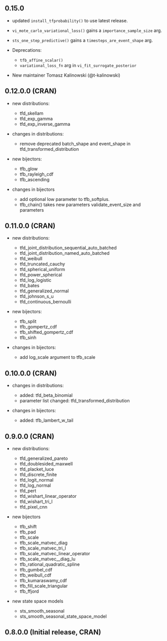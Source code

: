 ## 0.15.0

- updated `install_tfprobability()` to use latest release.
- `vi_mote_carlo_variational_loss()` gains a `importance_sample_size` arg.
- `sts_one_step_predictive()` gains a `timesteps_are_event_shape` arg.

- Deprecations:
  - `tfb_affine_scalar()`
  - `variational_loss_fn` arg in `vi_fit_surrogate_posterior`

- New maintainer Tomasz Kalinowski (@t-kalinowski)


## 0.12.0.0 (CRAN)

- new distributions:
  - tfd_skellam
  - tfd_exp_gamma
  - tfd_exp_inverse_gamma

- changes in distributions:
  - remove deprecated batch_shape and event_shape in tfd_transformed_distribution

- new bijectors:
  - tfb_glow
  - tfb_rayleigh_cdf
  - tfb_ascending

- changes in bijectors
  - add optional low parameter to tfb_softplus.
  - tfb_chain() takes new parameters validate_event_size and parameters



## 0.11.0.0 (CRAN)

- new distributions:
  - tfd_joint_distribution_sequential_auto_batched
  - tfd_joint_distribution_named_auto_batched
  - tfd_weibull
  - tfd_truncated_cauchy
  - tfd_spherical_uniform
  - tfd_power_spherical
  - tfd_log_logistic
  - tfd_bates
  - tfd_generalized_normal
  - tfd_johnson_s_u
  - tfd_continuous_bernoulli

- new bijectors:
  - tfb_split
  - tfb_gompertz_cdf
  - tfb_shifted_gompertz_cdf
  - tfb_sinh

- changes in bijectors:
  - add log_scale argument to tfb_scale

## 0.10.0.0 (CRAN)

- changes in distributions:
   - added: tfd_beta_binomial
   - parameter list changed: tfd_transformed_distribution

- changes in bijectors:
   - added: tfb_lambert_w_tail


## 0.9.0.0 (CRAN)

- new distributions:
  - tfd_generalized_pareto
  - tfd_doublesided_maxwell
  - tfd_placket_luce
  - tfd_discrete_finite
  - tfd_logit_normal
  - tfd_log_normal
  - tfd_pert
  - tfd_wishart_linear_operator
  - tfd_wishart_tri_l
  - tfd_pixel_cnn

- new bijectors
  - tfb_shift
  - tfb_pad
  - tfb_scale
  - tfb_scale_matvec_diag
  - tfb_scale_matvec_tri_l
  - tfb_scale_matvec_linear_operator
  - tfb_scale_matvec__diag_lu
  - tfb_rational_quadratic_spline
  - tfb_gumbel_cdf
  - tfb_weibull_cdf
  - tfb_kumaraswamy_cdf
  - tfb_fill_scale_triangular
  - tfb_ffjord

- new state space models
  - sts_smooth_seasonal
  - sts_smooth_seasonal_state_space_model


## 0.8.0.0 (Initial release, CRAN)
